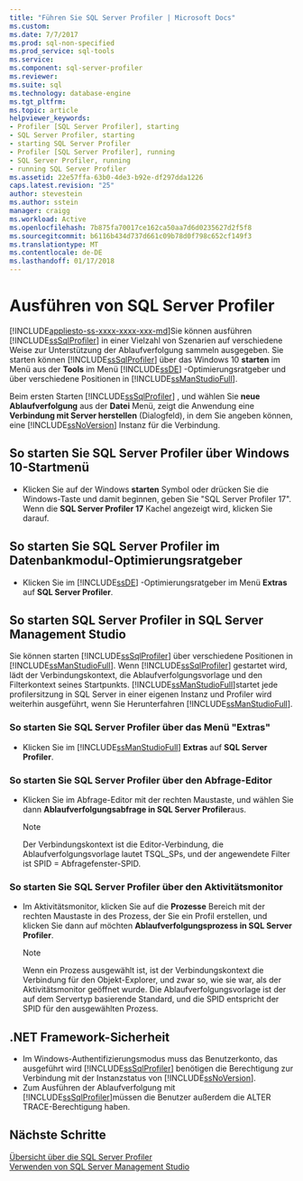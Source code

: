 ```yaml
---
title: "Führen Sie SQL Server Profiler | Microsoft Docs"
ms.custom: 
ms.date: 7/7/2017
ms.prod: sql-non-specified
ms.prod_service: sql-tools
ms.service: 
ms.component: sql-server-profiler
ms.reviewer: 
ms.suite: sql
ms.technology: database-engine
ms.tgt_pltfrm: 
ms.topic: article
helpviewer_keywords:
- Profiler [SQL Server Profiler], starting
- SQL Server Profiler, starting
- starting SQL Server Profiler
- Profiler [SQL Server Profiler], running
- SQL Server Profiler, running
- running SQL Server Profiler
ms.assetid: 22e57ffa-63b0-4de3-b92e-df297dda1226
caps.latest.revision: "25"
author: stevestein
ms.author: sstein
manager: craigg
ms.workload: Active
ms.openlocfilehash: 7b875fa70017ce162ca50aa7d6d0235627d2f5f8
ms.sourcegitcommit: b6116b434d737d661c09b78d0f798c652cf149f3
ms.translationtype: MT
ms.contentlocale: de-DE
ms.lasthandoff: 01/17/2018
---
```

# <a name="run-sql-server-profiler"></a>Ausführen von SQL Server Profiler
[!INCLUDE[appliesto-ss-xxxx-xxxx-xxx-md](../../includes/appliesto-ss-xxxx-xxxx-xxx-md.md)]Sie können ausführen [!INCLUDE[ssSqlProfiler](../../includes/sssqlprofiler-md.md)] in einer Vielzahl von Szenarien auf verschiedene Weise zur Unterstützung der Ablaufverfolgung sammeln ausgegeben. Sie starten können [!INCLUDE[ssSqlProfiler](../../includes/sssqlprofiler-md.md)] über das Windows 10 **starten** im Menü aus der **Tools** im Menü [!INCLUDE[ssDE](../../includes/ssde-md.md)] -Optimierungsratgeber und über verschiedene Positionen in [!INCLUDE[ssManStudioFull](../../includes/ssmanstudiofull-md.md)].  
  
Beim ersten Starten [!INCLUDE[ssSqlProfiler](../../includes/sssqlprofiler-md.md)] , und wählen Sie **neue Ablaufverfolgung** aus der **Datei** Menü, zeigt die Anwendung eine **Verbindung mit Server herstellen** (Dialogfeld), in dem Sie angeben können, eine [!INCLUDE[ssNoVersion](../../includes/ssnoversion-md.md)] Instanz für die Verbindung.  
## <a name="to-start-sql-server-profiler-from-the-windows-10-start-menu"></a>So starten Sie SQL Server Profiler über Windows 10-Startmenü  
-  Klicken Sie auf der Windows **starten** Symbol oder drücken Sie die Windows-Taste und damit beginnen, geben Sie "SQL Server Profiler 17". Wenn die **SQL Server Profiler 17** Kachel angezeigt wird, klicken Sie darauf.   

## <a name="to-start-sql-server-profiler-in-database-engine-tuning-advisor"></a>So starten Sie SQL Server Profiler im Datenbankmodul-Optimierungsratgeber  
-  Klicken Sie im [!INCLUDE[ssDE](../../includes/ssde-md.md)] -Optimierungsratgeber im Menü **Extras** auf **SQL Server Profiler**.  

## <a name="to-start-sql-server-profiler-in-sql-server-management-studio"></a>So starten SQL Server Profiler in SQL Server Management Studio  
 Sie können starten [!INCLUDE[ssSqlProfiler](../../includes/sssqlprofiler-md.md)] über verschiedene Positionen in [!INCLUDE[ssManStudioFull](../../includes/ssmanstudiofull-md.md)]. Wenn [!INCLUDE[ssSqlProfiler](../../includes/sssqlprofiler-md.md)] gestartet wird, lädt der Verbindungskontext, die Ablaufverfolgungsvorlage und den Filterkontext seines Startpunkts. [!INCLUDE[ssManStudioFull](../../includes/ssmanstudiofull-md.md)]startet jede profilersitzung in SQL Server in einer eigenen Instanz und Profiler wird weiterhin ausgeführt, wenn Sie Herunterfahren [!INCLUDE[ssManStudioFull](../../includes/ssmanstudiofull-md.md)].  
### <a name="to-start-sql-server-profiler-from-the-tools-menu"></a>So starten Sie SQL Server Profiler über das Menü "Extras"  
-  Klicken Sie im [!INCLUDE[ssManStudioFull](../../includes/ssmanstudiofull-md.md)] **Extras** auf **SQL Server Profiler**.  

### <a name="to-start-sql-server-profiler-from-the-query-editor"></a>So starten Sie SQL Server Profiler über den Abfrage-Editor  
- Klicken Sie im Abfrage-Editor mit der rechten Maustaste, und wählen Sie dann **Ablaufverfolgungsabfrage in SQL Server Profiler**aus.  

  > [!NOTE]  
  >  Der Verbindungskontext ist die Editor-Verbindung, die Ablaufverfolgungsvorlage lautet TSQL_SPs, und der angewendete Filter ist SPID = Abfragefenster-SPID.  
    
### <a name="to-start-sql-server-profiler-from-activity-monitor"></a>So starten Sie SQL Server Profiler über den Aktivitätsmonitor  
- Im Aktivitätsmonitor, klicken Sie auf die **Prozesse** Bereich mit der rechten Maustaste in des Prozess, der Sie ein Profil erstellen, und klicken Sie dann auf möchten **Ablaufverfolgungsprozess in SQL Server Profiler**.  

    > [!NOTE]  
    >  Wenn ein Prozess ausgewählt ist, ist der Verbindungskontext die Verbindung für den Objekt-Explorer, und zwar so, wie sie war, als der Aktivitätsmonitor geöffnet wurde. Die Ablaufverfolgungsvorlage ist der auf dem Servertyp basierende Standard, und die SPID entspricht der SPID für den ausgewählten Prozess.  
    
## <a name="net-framework-security"></a>.NET Framework-Sicherheit  
- Im Windows-Authentifizierungsmodus muss das Benutzerkonto, das ausgeführt wird [!INCLUDE[ssSqlProfiler](../../includes/sssqlprofiler-md.md)] benötigen die Berechtigung zur Verbindung mit der Instanzstatus von [!INCLUDE[ssNoVersion](../../includes/ssnoversion-md.md)].  
- Zum Ausführen der Ablaufverfolgung mit [!INCLUDE[ssSqlProfiler](../../includes/sssqlprofiler-md.md)]müssen die Benutzer außerdem die ALTER TRACE-Berechtigung haben.  

## <a name="next-steps"></a>Nächste Schritte  
 [Übersicht über die SQL Server Profiler](../../tools/sql-server-profiler/sql-server-profiler.md)   
 [Verwenden von SQL Server Management Studio](http://msdn.microsoft.com/library/f289e978-14ca-46ef-9e61-e1fe5fd593be)  
